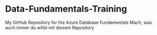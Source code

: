 # Data-Fundamentals-Training
My GitHub Repository for the Azure Database Fundamentals
Mach, was auch immer du willst mit diesem Repository
